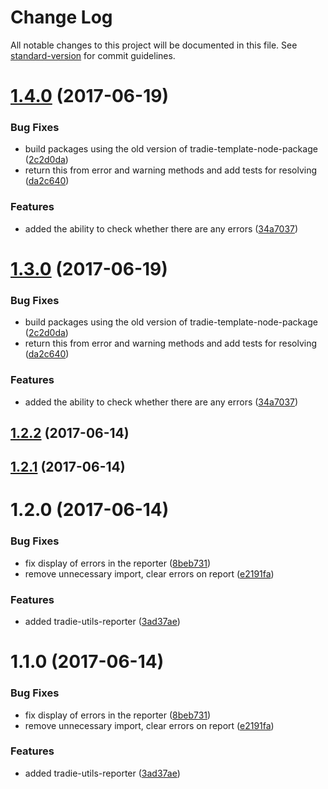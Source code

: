 # Change Log

All notable changes to this project will be documented in this file.
See [standard-version](https://github.com/conventional-changelog/standard-version) for commit guidelines.

<a name="1.4.0"></a>
# [1.4.0](https://github.com/jameslnewell/tradie-v4/compare/tradie-utils-reporter@1.2.2...tradie-utils-reporter@1.4.0) (2017-06-19)


### Bug Fixes

* build packages using the old version of tradie-template-node-package ([2c2d0da](https://github.com/jameslnewell/tradie-v4/commit/2c2d0da))
* return this from error and warning methods and add tests for resolving ([da2c640](https://github.com/jameslnewell/tradie-v4/commit/da2c640))


### Features

* added the ability to check whether there are any errors ([34a7037](https://github.com/jameslnewell/tradie-v4/commit/34a7037))




<a name="1.3.0"></a>
# [1.3.0](https://github.com/jameslnewell/tradie-v4/compare/tradie-utils-reporter@1.2.2...tradie-utils-reporter@1.3.0) (2017-06-19)


### Bug Fixes

* build packages using the old version of tradie-template-node-package ([2c2d0da](https://github.com/jameslnewell/tradie-v4/commit/2c2d0da))
* return this from error and warning methods and add tests for resolving ([da2c640](https://github.com/jameslnewell/tradie-v4/commit/da2c640))


### Features

* added the ability to check whether there are any errors ([34a7037](https://github.com/jameslnewell/tradie-v4/commit/34a7037))




<a name="1.2.2"></a>
## [1.2.2](https://github.com/jameslnewell/tradie-v4/compare/tradie-utils-reporter@1.2.1...tradie-utils-reporter@1.2.2) (2017-06-14)




<a name="1.2.1"></a>
## [1.2.1](https://github.com/jameslnewell/tradie-v4/compare/tradie-utils-reporter@1.2.0...tradie-utils-reporter@1.2.1) (2017-06-14)




<a name="1.2.0"></a>
# 1.2.0 (2017-06-14)


### Bug Fixes

* fix display of errors in the reporter ([8beb731](https://github.com/jameslnewell/tradie-v4/commit/8beb731))
* remove unnecessary import, clear errors on report ([e2191fa](https://github.com/jameslnewell/tradie-v4/commit/e2191fa))


### Features

* added tradie-utils-reporter ([3ad37ae](https://github.com/jameslnewell/tradie-v4/commit/3ad37ae))




<a name="1.1.0"></a>
# 1.1.0 (2017-06-14)


### Bug Fixes

* fix display of errors in the reporter ([8beb731](https://github.com/jameslnewell/tradie-v4/commit/8beb731))
* remove unnecessary import, clear errors on report ([e2191fa](https://github.com/jameslnewell/tradie-v4/commit/e2191fa))


### Features

* added tradie-utils-reporter ([3ad37ae](https://github.com/jameslnewell/tradie-v4/commit/3ad37ae))
